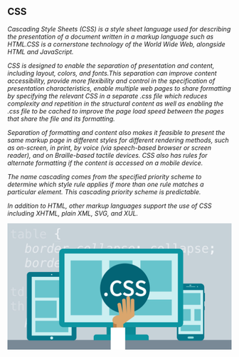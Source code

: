 ## CSS

*Cascading Style Sheets (CSS) is a style sheet language used for describing the presentation of a document written in a markup language such as HTML.CSS is a cornerstone technology of the World Wide Web, alongside HTML and JavaScript.*

*CSS is designed to enable the separation of presentation and content, including layout, colors, and fonts.This separation can improve content accessibility, provide more flexibility and control in the specification of presentation characteristics, enable multiple web pages to share formatting by specifying the relevant CSS in a separate .css file which reduces complexity and repetition in the structural content as well as enabling the .css file to be cached to improve the page load speed between the pages that share the file and its formatting.*

*Separation of formatting and content also makes it feasible to present the same markup page in different styles for different rendering methods, such as on-screen, in print, by voice (via speech-based browser or screen reader), and on Braille-based tactile devices. CSS also has rules for alternate formatting if the content is accessed on a mobile device.*

*The name cascading comes from the specified priority scheme to determine which style rule applies if more than one rule matches a particular element. This cascading priority scheme is predictable.*

*In addition to HTML, other markup languages support the use of CSS including XHTML, plain XML, SVG, and XUL.*

![CSS](CSS.jpeg)